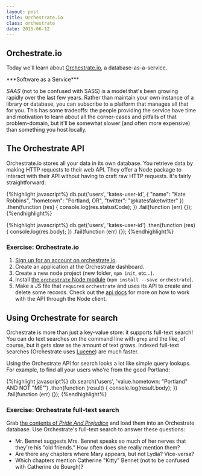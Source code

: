```yaml
---
layout: post
title: Orchestrate.io
class: orchestrate
date: 2015-06-12
---
```


## Orchestrate.io

Today we'll learn about [Orchestrate.io][orchestrate], a database-as-a-service.

<aside>
***Software as a Service***

_SAAS_ (not to be confused with SASS) is a model that's been growing rapidly over the last few years. Rather than maintain your own instance of a library or database, you can subscribe to a platform that manages all that for you. This has some tradeoffs: the people providing the service have time and motivation to learn about all the corner-cases and pitfalls of that problem-domain, but it'll be somewhat slower (and often more expensive) than something you host locally.
</aside>

## The Orchestrate API

Orchestrate.io stores all your data in its own database. You retrieve data by making HTTP requests to their web API. They offer a Node package to interact with their API without having to craft raw HTTP requests. It's fairly straightforward:

{%highlight javascript%}
db.put('users', 'kates-user-id', {
  "name": "Kate Robbins",
  "hometown": "Portland, OR",
  "twitter": "@katesfaketwitter"
})
.then(function (res) {
  console.log(res.statusCode);
})
.fail(function (err) {});
{%endhighlight%}

{%highlight javascript%}
db.get('users', 'kates-user-id')
.then(function (res) {
  console.log(res.body);
})
.fail(function (err) {});
{%endhighlight%}

### Exercise: Orchestrate.io

1. [Sign up for an account on orchestrate.io][orchestrate-signup].
1. Create an application at the Orchestrate dashboard.
1. Create a new node project (new folder, `npm init`, etc&hellip;).
1. Install [the `orchestrate` Node module][orchestrate-npm] (`npm install --save orchestrate`).
1. Make a JS file that `require`s `orchestrate` and uses its API to create and delete some records. Check out the [api docs][orchestrate-docs] for more on how to work with the API through the Node client.

## Using Orchestrate for search

Orchestrate is more than just a key-value store: it supports full-text search! You can do text searches on the command line with `grep` and the like, of course, but it gets slow as the amount of text grows. Indexed full-text searches (Orchestrate uses [Lucene][lucene]) are much faster.

Using the Orchestrate API for search looks a lot like simple query lookups. For example, to find all your users who're from the good Portland:

{%highlight javascript%}
db.search('users', 'value.hometown: "Portland" AND NOT "ME"')
.then(function (result) {
  console.log(result.body);
})
.fail(function (err) {});
{%endhighlight%}

### Exercise: Orchestrate full-text search

Grab [the contents of _Pride And Prejudice_][p-and-p] and load them into an Orchestrate database. Use Orchestrate's full-text search to answer these questions:

* Mr. Bennet suggests Mrs. Bennet speaks so much of her nerves that they're his "old friends." How often does she really mention them?
* Are there any chapters where Mary appears, but not Lydia? Vice-versa?
* Which chapters mention Catherine "Kitty" Bennet (not to be confused with Catherine de Bourgh)?

[orchestrate]: https://orchestrate.io/
[orchestrate-signup]: https://dashboard.orchestrate.io/users/register
[orchestrate-npm]: https://www.npmjs.com/package/orchestrate
[orchestrate-docs]: https://orchestrate.io/docs/key-value
[lucene]: https://lucene.apache.org/core/
[p-and-p]: https://github.com/JSI-2015-Q1/Pride-And-Prejudice
